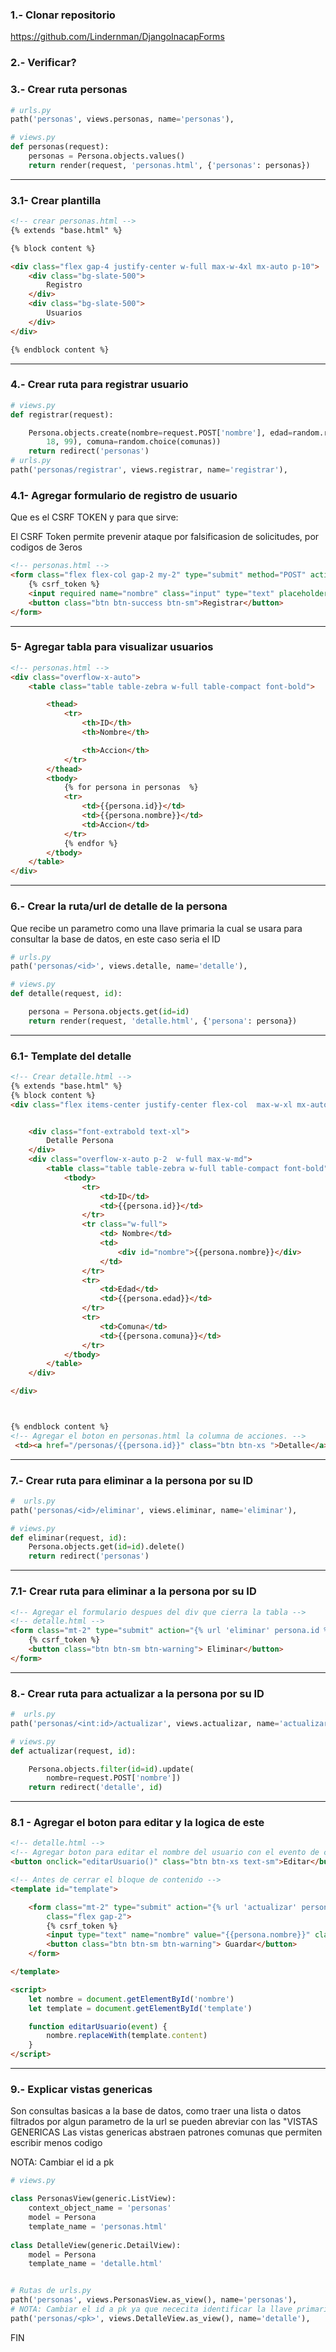 


### **1.- Clonar repositorio**
https://github.com/Lindernman/DjangoInacapForms

### **2.- Verificar?**
### **3.- Crear ruta personas**
```py
# urls.py
path('personas', views.personas, name='personas'),

# views.py
def personas(request):
    personas = Persona.objects.values()
    return render(request, 'personas.html', {'personas': personas})
```
***
### **3.1- Crear plantilla**
```html
<!-- crear personas.html -->
{% extends "base.html" %}

{% block content %}

<div class="flex gap-4 justify-center w-full max-w-4xl mx-auto p-10">
    <div class="bg-slate-500">
        Registro
    </div>
    <div class="bg-slate-500">
        Usuarios
    </div>
</div>

{% endblock content %}
```
***
### **4.- Crear ruta para registrar usuario**
```py
# views.py
def registrar(request):

    Persona.objects.create(nombre=request.POST['nombre'], edad=random.randint(
        18, 99), comuna=random.choice(comunas))
    return redirect('personas')
# urls.py
path('personas/registrar', views.registrar, name='registrar'),

```


### **4.1- Agregar formulario de registro de usuario**
Que es el CSRF TOKEN y para que sirve:

El CSRF Token permite prevenir ataque por falsificasion de solicitudes, por codigos de 3eros
```html
<!-- personas.html -->
<form class="flex flex-col gap-2 my-2" type="submit" method="POST" action="{% url 'registrar' %}">
    {% csrf_token %}
    <input required name="nombre" class="input" type="text" placeholder="Ingrese el nombre">
    <button class="btn btn-success btn-sm">Registrar</button>
</form>
```
***
### **5- Agregar tabla para visualizar usuarios**
```html
<!-- personas.html -->
<div class="overflow-x-auto">
    <table class="table table-zebra w-full table-compact font-bold">

        <thead>
            <tr>
                <th>ID</th>
                <th>Nombre</th>

                <th>Accion</th>
            </tr>
        </thead>
        <tbody>
            {% for persona in personas  %}
            <tr>
                <td>{{persona.id}}</td>
                <td>{{persona.nombre}}</td>
                <td>Accion</td>
            </tr>
            {% endfor %}
        </tbody>
    </table>
</div>

```
***
### **6.- Crear la ruta/url de detalle de la persona**
Que recibe un parametro como una llave primaria la cual se usara para consultar la base de datos, en este caso seria el ID

```py
# urls.py
path('personas/<id>', views.detalle, name='detalle'),

# views.py
def detalle(request, id):

    persona = Persona.objects.get(id=id)
    return render(request, 'detalle.html', {'persona': persona})

```
***
### **6.1- Template del detalle**

```html
<!-- Crear detalle.html -->
{% extends "base.html" %}
{% block content %}
<div class="flex items-center justify-center flex-col  max-w-xl mx-auto mt-10 gap-2">


    <div class="font-extrabold text-xl">
        Detalle Persona
    </div>
    <div class="overflow-x-auto p-2  w-full max-w-md">
        <table class="table table-zebra w-full table-compact font-bold">
            <tbody>
                <tr>
                    <td>ID</td>
                    <td>{{persona.id}}</td>
                </tr>
                <tr class="w-full">
                    <td> Nombre</td>
                    <td>
                        <div id="nombre">{{persona.nombre}}</div>
                    </td>
                </tr>
                <tr>
                    <td>Edad</td>
                    <td>{{persona.edad}}</td>
                </tr>
                <tr>
                    <td>Comuna</td>
                    <td>{{persona.comuna}}</td>
                </tr>
            </tbody>
        </table>
    </div>

</div>



{% endblock content %}
<!-- Agregar el boton en personas.html la columna de acciones. -->
 <td><a href="/personas/{{persona.id}}" class="btn btn-xs ">Detalle</a></td>
```
***
### **7.- Crear ruta para eliminar a la persona por su ID**

```py
#  urls.py
path('personas/<id>/eliminar', views.eliminar, name='eliminar'),

# views.py
def eliminar(request, id):
    Persona.objects.get(id=id).delete()
    return redirect('personas')
```
***
### **7.1- Crear ruta para eliminar a la persona por su ID**

```html
<!-- Agregar el formulario despues del div que cierra la tabla -->
<!-- detalle.html -->
<form class="mt-2" type="submit" action="{% url 'eliminar' persona.id %}" method="POST">
    {% csrf_token %}
    <button class="btn btn-sm btn-warning"> Eliminar</button>
</form>
```
***
### **8.- Crear ruta para actualizar a la persona por su ID**
```py
#  urls.py
path('personas/<int:id>/actualizar', views.actualizar, name='actualizar'),

# views.py
def actualizar(request, id):

    Persona.objects.filter(id=id).update(
        nombre=request.POST['nombre'])
    return redirect('detalle', id)
```
***
### **8.1 - Agregar el boton para editar y la logica de este**
```html
<!-- detalle.html -->
<!-- Agregar boton para editar el nombre del usuario con el evento de click -->
<button onclick="editarUsuario()" class="btn btn-xs text-sm">Editar</button>

<!-- Antes de cerrar el bloque de contenido -->
<template id="template">

    <form class="mt-2" type="submit" action="{% url 'actualizar' persona.id  %}" method="POST"
        class="flex gap-2">
        {% csrf_token %}
        <input type="text" name="nombre" value="{{persona.nombre}}" class="input input-sm bg-slate-500 w-32">
        <button class="btn btn-sm btn-warning"> Guardar</button>
    </form>

</template>

<script>
    let nombre = document.getElementById('nombre')
    let template = document.getElementById('template')

    function editarUsuario(event) {
        nombre.replaceWith(template.content)
    }
</script>
```
***
### **9.- Explicar vistas genericas**
 Son consultas basicas a la base de datos, como traer una lista o datos filtrados por algun parametro de la url se pueden abreviar con las "VISTAS GENERICAS
Las vistas genericas abstraen patrones comunas que permiten escribir menos codigo

NOTA: Cambiar el id a pk

```py
# views.py

class PersonasView(generic.ListView):
    context_object_name = 'personas'
    model = Persona
    template_name = 'personas.html'
    
class DetalleView(generic.DetailView):
    model = Persona
    template_name = 'detalle.html'


# Rutas de urls.py
path('personas', views.PersonasView.as_view(), name='personas'),
# NOTA: Cambiar el id a pk ya que nececita identificar la llave primaria
path('personas/<pk>', views.DetalleView.as_view(), name='detalle'),

```

FIN